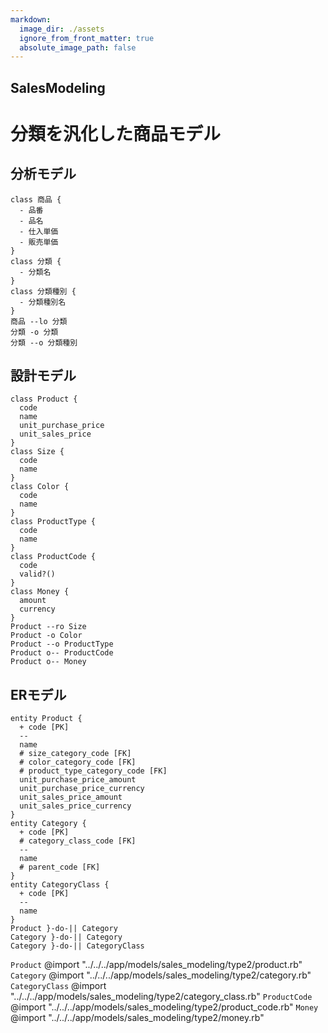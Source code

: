 ```yaml
---
markdown:
  image_dir: ./assets
  ignore_from_front_matter: true
  absolute_image_path: false
---
```


SalesModeling
---
# 分類を汎化した商品モデル
## 分析モデル
```puml
class 商品 {
  - 品番
  - 品名
  - 仕入単価
  - 販売単価  
}
class 分類 {
  - 分類名
}
class 分類種別 {
  - 分類種別名
}
商品 --lo 分類
分類 -o 分類
分類 --o 分類種別
```
## 設計モデル
```puml
class Product {
  code
  name
  unit_purchase_price
  unit_sales_price
}
class Size {
  code
  name
}
class Color {
  code
  name
}
class ProductType {
  code
  name
}
class ProductCode {
  code
  valid?()
}
class Money {
  amount
  currency
}
Product --ro Size
Product -o Color
Product --o ProductType
Product o-- ProductCode
Product o-- Money
```
## ERモデル
```puml
entity Product {
  + code [PK]
  --
  name
  # size_category_code [FK]
  # color_category_code [FK]
  # product_type_category_code [FK]
  unit_purchase_price_amount
  unit_purchase_price_currency
  unit_sales_price_amount
  unit_sales_price_currency  
}
entity Category {
  + code [PK]  
  # category_class_code [FK]    
  --
  name
  # parent_code [FK]    
}
entity CategoryClass {
  + code [PK]
  --
  name
}
Product }-do-|| Category
Category }-do-|| Category
Category }-do-|| CategoryClass
```
`Product`
@import "../../../app/models/sales_modeling/type2/product.rb"
`Category`
@import "../../../app/models/sales_modeling/type2/category.rb"
`CategoryClass`
@import "../../../app/models/sales_modeling/type2/category_class.rb"
`ProductCode`
@import "../../../app/models/sales_modeling/type2/product_code.rb"
`Money`
@import "../../../app/models/sales_modeling/type2/money.rb"
